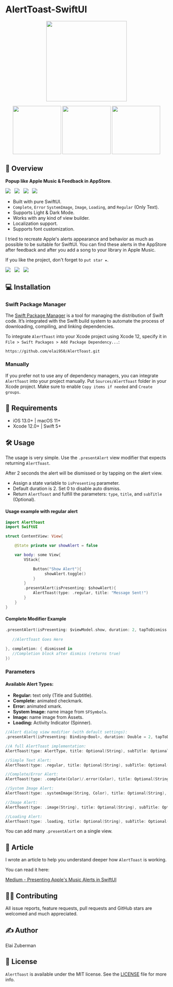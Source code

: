 # AlertToast-SwiftUI


   
<p align="center">
   <img src="https://github.com/elai950/AlertToast/blob/master/Assets/animation.gif" width="250"/>
</p>

<p align="center">
<!--        <img src="https://github.com/elai950/AlertToast/blob/master/Assets/regular.gif" width="150"/> -->
    <img src="https://github.com/elai950/AlertToast/blob/master/Assets/complete.gif" width="150"/>
    <img src="https://github.com/elai950/AlertToast/blob/master/Assets/error.gif" width="150"/>
    <img src="https://github.com/elai950/AlertToast/blob/master/Assets/systemImage.gif" width="150"/>
</p>


## 🔭 Overview
**Popup like Apple Music & Feedback in AppStore**.

<img src="https://img.shields.io/badge/BUILD-PASSING-green?style=for-the-badge" />&nbsp;&nbsp;&nbsp;<img src="https://img.shields.io/badge/PLATFORM-IOS%20|%20MACOS-lightgray?style=for-the-badge" />&nbsp;&nbsp;&nbsp;<img src="https://img.shields.io/badge/LICENSE-MIT-lightgray?style=for-the-badge" />&nbsp;&nbsp;&nbsp;<img src="https://img.shields.io/badge/MADE WITH-SWIFTUI-blue?style=for-the-badge" />

* Built with pure SwiftUI.
* `Complete`, `Error` `SystemImage`, `Image`, `Loading`, and `Regular` (Only Text).
* Supports Light & Dark Mode.
* Works with any kind of view builder.
* Localization support.
* Supports font customization.

I tried to recreate Apple's alerts appearance and behavior as much as possible to be suitable for SwiftUI.
You can find these alerts in the AppStore after feedback and after you add a song to your library in Apple Music.

If you like the project, don't forget to `put star ★`.

<a href="mailto:elai950@gmail.com"><img src="https://img.shields.io/badge/EMAIL-ELAI-informational?style=for-the-badge&logo=minutemailer&logoColor=white"></a>&nbsp;&nbsp;&nbsp;<a href="https://www.linkedin.com/in/elai-zuberman-8120a073/" target="_blank"><img src="https://img.shields.io/badge/LINKEDIN-informational?style=for-the-badge&logo=linkedin&logoColor=white" ></a>&nbsp;&nbsp;&nbsp;<a href="https://www.paypal.com/cgi-bin/webscr?cmd=_s-xclick&hosted_button_id=5JN5PT55NAHKU" target="_blank"><img src="https://img.shields.io/badge/Donate-informational?style=for-the-badge&logo=paypal&logoColor=white" ></a>

## 💻 Installation

### Swift Package Manager

The [Swift Package Manager](https://swift.org/package-manager/) is a tool for managing the distribution of Swift code. It’s integrated with the Swift build system to automate the process of downloading, compiling, and linking dependencies.

To integrate `AlertToast` into your Xcode project using Xcode 12, specify it in `File > Swift Packages > Add Package Dependency...`:

```ogdl
https://github.com/elai950/AlertToast.git
```

### Manually

If you prefer not to use any of dependency managers, you can integrate `AlertToast` into your project manually. Put `Sources/AlertToast` folder in your Xcode project. Make sure to enable `Copy items if needed` and `Create groups`.

## 🧳 Requirements

- iOS 13.0+ | macOS 11+
- Xcode 12.0+ | Swift 5+

## 🛠 Usage

The usage is very simple. Use the `.presentAlert` view modifier that expects returning `AlertToast`.

After 2 seconds the alert will be dismissed or by tapping on the alert view.

- Assign a state variable to `isPresenting` parameter.
- Default duration is 2. Set 0 to disable auto dismiss.
- Return `AlertToast` and fulfill the parameters: `type`, `title`, and `subTitle` (Optional).

#### Usage example with regular alert

```swift 
import AlertToast
import SwiftUI

struct ContentView: View{

    @State private var showAlert = false

    var body: some View{
        VStack{

            Button("Show Alert"){
                 showAlert.toggle()
            }
        }
        .presentAlert(isPresenting: $showAlert){
            AlertToast(type: .regular, title: "Message Sent!")
        }
    }
}
```

#### Complete Modifier Example

```swift
.presentAlert(isPresenting: $viewModel.show, duration: 2, tapToDismiss: true, alert: {
   
   //AlertToast Goes Here
   
}, completion: { dismissed in
   //Completion block after dismiss (returns true)
})
```

### Parameters

#### Available Alert Types:
- **Regular:** text only (Title and Subtitle).
- **Complete:** animated checkmark.
- **Error:** animated xmark.
- **System Image:** name image from `SFSymbols`.
- **Image:** name image from Assets.
- **Loading:** Activity Indicator (Spinner).

```swift
//Alert dialog view modifier (with default settings):
.presentAlert(isPresenting: Binding<Bool>, duration: Double = 2, tapToDismiss: TRUE, alert: () -> AlertToast, completion: (Bool) -> ())

//A full AlertToast implementation:
AlertToast(type: AlertType, title: Optional(String), subTitle: Optional(String), titleFont: Optional(Font), subTitleFont: Optional(Font), boldTitle: Optional(Bool))

//Simple Text Alert:
AlertToast(type: .regular, title: Optional(String), subTitle: Optional(String))

//Complete/Error Alert:
AlertToast(type: .complete(Color)/.error(Color), title: Optional(String), subTitle: Optional(String))

//System Image Alert:
AlertToast(type: .systemImage(String, Color), title: Optional(String), subTitle: Optional(String))

//Image Alert:
AlertToast(type: .image(String), title: Optional(String), subTitle: Optional(String))

//Loading Alert:
AlertToast(type: .loading, title: Optional(String), subTitle: Optional(String))
```

You can add many `.presentAlert` on a single view.

## 📖 Article

I wrote an article to help you understand deeper how `AlertToast` is working.

You can read it here:

[Medium - Presenting Apple's Music Alerts in SwiftUI](https://elaizuberman.medium.com/presenting-apples-music-alerts-in-swiftui-7f5c32cebed6)

## 👨‍💻 Contributing

All issue reports, feature requests, pull requests and GitHub stars are welcomed and much appreciated.

## ✍️ Author

Elai Zuberman

## 📃 License

`AlertToast` is available under the MIT license. See the [LICENSE](LICENSE) file for more info.
